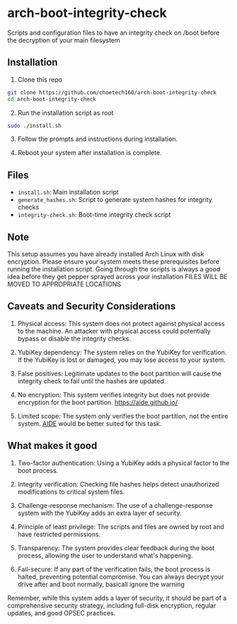 # arch-boot-integrity-check
Scripts and configuration files to have an integrity check on /boot before the decryption of your main filesystem

## Installation
1. Clone this repo
```bash
git clone https://github.com/choetech160/arch-boot-integrity-check
cd arch-boot-integrity-check
```

2. Run the installation script as root
```bash
sudo ./install.sh
```

3. Follow the prompts and instructions during installation.

4. Reboot your system after installation is complete.

## Files

- `install.sh`: Main installation script
- `generate_hashes.sh`: Script to generate system hashes for integrity checks
- `integrity-check.sh`: Boot-time integrity check script

## Note

This setup assumes you have already installed Arch Linux with disk encryption. Please ensure your system meets these prerequisites before running the installation script.
Going through the scripts is always a good idea before they get pepper sprayed across your installation
FILES WILL BE MOVED TO APPROPRIATE LOCATIONS


## Caveats and Security Considerations

1. Physical access: This system does not protect against physical access to the machine. An attacker with physical access could potentially bypass or disable the integrity checks.

2. YubiKey dependency: The system relies on the YubiKey for verification. If the YubiKey is lost or damaged, you may lose access to your system.

3. False positives: Legitimate updates to the boot partition will cause the integrity check to fail until the hashes are updated.

4. No encryption: This system verifies integrity but does not provide encryption for the boot partition.
https://aide.github.io/
5. Limited scope: The system only verifies the boot partition, not the entire system. [AIDE](https://aide.github.io/) would be better suited for this task.

## What makes it good

1. Two-factor authentication: Using a YubiKey adds a physical factor to the boot process.

2. Integrity verification: Checking file hashes helps detect unauthorized modifications to critical system files.

3. Challenge-response mechanism: The use of a challenge-response system with the YubiKey adds an extra layer of security.

4. Principle of least privilege: The scripts and files are owned by root and have restricted permissions.

5. Transparency: The system provides clear feedback during the boot process, allowing the user to understand what's happening.

6. Fail-secure: If any part of the verification fails, the boot process is halted, preventing potential compromise. You can always decrypt your drive after and boot normally, basicall ignore the warning

Remember, while this system adds a layer of security, it should be part of a comprehensive security strategy, including full-disk encryption, regular updates, and good OPSEC practices.

